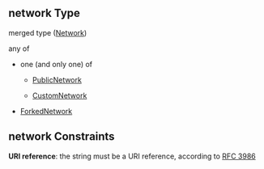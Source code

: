 ## network Type

merged type ([Network](definitions-definitions-network.md))

any of

*   one (and only one) of

    *   [PublicNetwork](definitions-definitions-publicnetwork.md "check type definition")

    *   [CustomNetwork](definitions-definitions-customnetwork.md "check type definition")

*   [ForkedNetwork](definitions-definitions-forkednetwork.md "check type definition")

## network Constraints

**URI reference**: the string must be a URI reference, according to [RFC 3986](https://tools.ietf.org/html/rfc3986 "check the specification")
